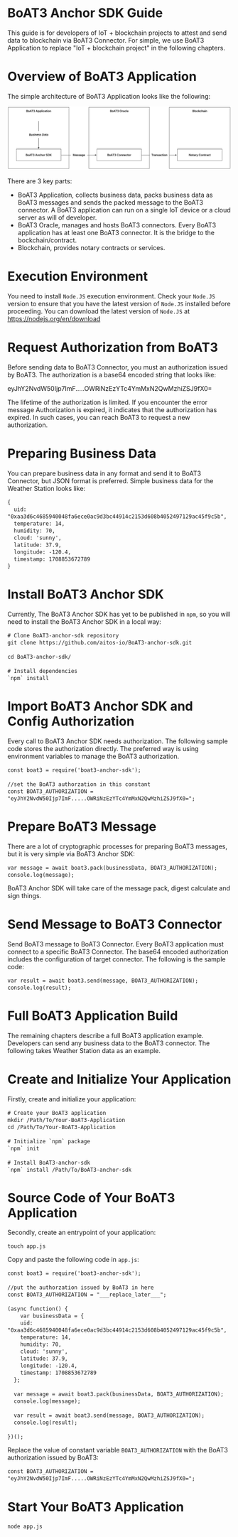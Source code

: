 


# BoAT3 Anchor SDK Guide

This guide is for developers of IoT + blockchain projects to attest and send data to blockchain via BoAT3 Connector. For simple, we use BoAT3 Application to replace "IoT + blockchain project" in the following chapters.


# Overview of BoAT3 Application

The simple architecture of BoAT3 Application looks like the following:

![BoAT-Architecture](boat3.png "Architecture of BoAT3 Application")

There are 3 key parts:
 - BoAT3 Application, collects business data, packs business data as BoAT3 messages and sends the packed message to the BoAT3 connector. A BoAT3 application can run on a single IoT device or a cloud server as will of developer.
 - BoAT3 Oracle, manages and hosts BoAT3 connectors. Every BoAT3 application has at least one BoAT3 connector. It is the bridge to the bockchain/contract.
 - Blockchain, provides notary contracts or services.


# Execution Environment

You need to install `Node.JS` execution environment. Check your `Node.JS` version to ensure that you have the latest version of `Node.JS` installed before proceeding. You can download the latest version of `Node.JS` at https://nodejs.org/en/download


# Request Authorization from BoAT3

Before sending data to BoAT3 Connector, you must an authorization issued by BoAT3. The authorization is a base64 encoded string that looks like:

eyJhY2NvdW50Ijp7ImF.....OWRiNzEzYTc4YmMxN2QwMzhiZSJ9fX0=

The lifetime of the authorization is limited. If you encounter the error message Authorization is expired, it indicates that the authorization has expired. In such cases, you can reach BoAT3 to request a new authorization.


# Preparing Business Data

You can prepare business data in any format and send it to BoAT3 Connector, but JSON format is preferred. Simple business data for the Weather Station looks like:

```
{
  uid: "0xaa3d6c4685940048fa6ece0ac9d3bc44914c2153d608b4052497129ac45f9c5b",
  temperature: 14,
  humidity: 70,
  cloud: 'sunny',
  latitude: 37.9,
  longitude: -120.4,
  timestamp: 1708853672789
}
```

# Install BoAT3 Anchor SDK

Currently, The BoAT3 Anchor SDK has yet to be published in `npm`, so you will need to install the BoAT3 Anchor SDK in a local way:

```
# Clone BoAT3-anchor-sdk repository
git clone https://github.com/aitos-io/BoAT3-anchor-sdk.git

cd BoAT3-anchor-sdk/

# Install dependencies
`npm` install
```

# Import BoAT3 Anchor SDK and Config Authorization

Every call to BoAT3 Anchor SDK needs authorization. The following sample code stores the authorization directly. The preferred way is using environment variables to manage the BoAT3 authorization.

```
const boat3 = require('boat3-anchor-sdk');

//set the BoAT3 authorzation in this constant
const BOAT3_AUTHORIZATION = "eyJhY2NvdW50Ijp7ImF.....OWRiNzEzYTc4YmMxN2QwMzhiZSJ9fX0=";
```


# Prepare BoAT3 Message

There are a lot of cryptographic processes for preparing BoAT3 messages, but it is very simple via BoAT3 Anchor SDK:

```
var message = await boat3.pack(businessData, BOAT3_AUTHORIZATION);
console.log(message);
```

BoAT3 Anchor SDK will take care of the message pack, digest calculate and sign things.


# Send Message to BoAT3 Connector

Send BoAT3 message to BoAT3 Connector. Every BoAT3 application must connect to a specific BoAT3 Connector. The base64 encoded authorization includes the configuration of target connector. The following is the sample code:

```
var result = await boat3.send(message, BOAT3_AUTHORIZATION);
console.log(result);
```

# Full BoAT3 Application Build

The remaining chapters describe a full BoAT3 application example. Developers can send any business data to the BoAT3 connector. The following takes Weather Station data as an example.

# Create and Initialize Your Application

Firstly, create and initialize your application:

```
# Create your BoAT3 application
mkdir /Path/To/Your-BoAT3-Application
cd /Path/To/Your-BoAT3-Application

# Initialize `npm` package
`npm` init

# Install BoAT3-anchor-sdk
`npm` install /Path/To/BoAT3-anchor-sdk
```

# Source Code of Your BoAT3 Application

Secondly, create an entrypoint of your application:

```
touch app.js
```

Copy and paste the following code in `app.js`:

```
const boat3 = require('boat3-anchor-sdk');

//put the authorzation issued by BoAT3 in here
const BOAT3_AUTHORIZATION = "___replace_later___";

(async function() {
    var businessData = {
    uid: "0xaa3d6c4685940048fa6ece0ac9d3bc44914c2153d608b4052497129ac45f9c5b",
    temperature: 14,
    humidity: 70,
    cloud: 'sunny',
    latitude: 37.9,
    longitude: -120.4,
    timestamp: 1708853672789
  };

  var message = await boat3.pack(businessData, BOAT3_AUTHORIZATION);
  console.log(message);

  var result = await boat3.send(message, BOAT3_AUTHORIZATION);
  console.log(result);
        
})();
```

Replace the value of constant variable `BOAT3_AUTHORIZATION` with the BoAT3 authorization issued by BoAT3:

```
const BOAT3_AUTHORIZATION = "eyJhY2NvdW50Ijp7ImF.....OWRiNzEzYTc4YmMxN2QwMzhiZSJ9fX0=";
```

# Start Your BoAT3 Application

```
node app.js
```
